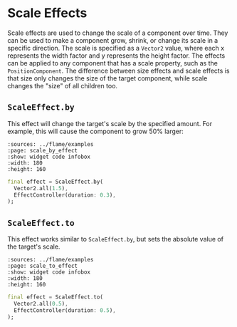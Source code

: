 # Scale Effects

Scale effects are used to change the scale of a component over time. They can be used to make a
component grow, shrink, or change its scale in a specific direction. The scale is specified as a
`Vector2` value, where each x represents the width factor and y represents the height factor. The
effects can be applied to any component that has a scale property, such as the `PositionComponent`.
The difference between size effects and scale effects is that size only changes the size of the
target component, while scale changes the "size" of all children too.


## `ScaleEffect.by`

This effect will change the target's scale by the specified amount. For example, this will cause
the component to grow 50% larger:

 ```{flutter-app}
 :sources: ../flame/examples
 :page: scale_by_effect
 :show: widget code infobox
 :width: 180
 :height: 160
 ```

```dart
final effect = ScaleEffect.by(
  Vector2.all(1.5),
  EffectController(duration: 0.3),
);
```


## `ScaleEffect.to`

This effect works similar to `ScaleEffect.by`, but sets the absolute value of the target's scale.

 ```{flutter-app}
 :sources: ../flame/examples
 :page: scale_to_effect
 :show: widget code infobox
 :width: 180
 :height: 160
 ```

```dart
final effect = ScaleEffect.to(
  Vector2.all(0.5),
  EffectController(duration: 0.5),
);
```
